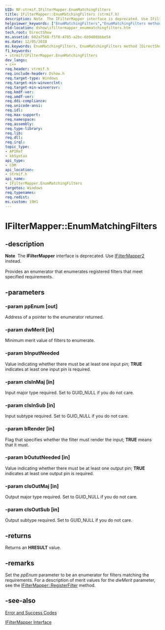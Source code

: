 ```yaml
---
UID: NF:strmif.IFilterMapper.EnumMatchingFilters
title: IFilterMapper::EnumMatchingFilters (strmif.h)
description: Note  The IFilterMapper interface is deprecated. Use IFilterMapper2 instead. Provides an enumerator that enumerates registered filters that meet specified requirements.helpviewer_keywords: ["EnumMatchingFilters","EnumMatchingFilters method [DirectShow]","EnumMatchingFilters method [DirectShow]","IFilterMapper interface","IFilterMapper interface [DirectShow]","EnumMatchingFilters method","IFilterMapper.EnumMatchingFilters","IFilterMapper::EnumMatchingFilters","IFilterMapperEnumMatchingFilters","dshow.ifiltermapper_enummatchingfilters","strmif/IFilterMapper::EnumMatchingFilters"]
old-location: dshow\ifiltermapper_enummatchingfilters.htm
tech.root: DirectShow
ms.assetid: 602a7568-f5f8-4705-a2bc-6b9408bbbe54
ms.date: 12/05/2018
ms.keywords: EnumMatchingFilters, EnumMatchingFilters method [DirectShow], EnumMatchingFilters method [DirectShow],IFilterMapper interface, IFilterMapper interface [DirectShow],EnumMatchingFilters method, IFilterMapper.EnumMatchingFilters, IFilterMapper::EnumMatchingFilters, IFilterMapperEnumMatchingFilters, dshow.ifiltermapper_enummatchingfilters, strmif/IFilterMapper::EnumMatchingFilters
f1_keywords:
- strmif/IFilterMapper.EnumMatchingFilters
dev_langs:
- c++
req.header: strmif.h
req.include-header: Dshow.h
req.target-type: Windows
req.target-min-winverclnt: 
req.target-min-winversvr: 
req.kmdf-ver: 
req.umdf-ver: 
req.ddi-compliance: 
req.unicode-ansi: 
req.idl: 
req.max-support: 
req.namespace: 
req.assembly: 
req.type-library: 
req.lib: 
req.dll: 
req.irql: 
topic_type:
- APIRef
- kbSyntax
api_type:
- COM
api_location:
- Strmif.h
api_name:
- IFilterMapper.EnumMatchingFilters
targetos: Windows
req.typenames: 
req.redist: 
ms.custom: 19H1
---
```


# IFilterMapper::EnumMatchingFilters


## -description



<div class="alert"><b>Note</b>  The <b>IFilterMapper</b> interface is deprecated. Use <a href="https://docs.microsoft.com/windows/desktop/api/strmif/nn-strmif-ifiltermapper2">IFilterMapper2</a> instead.</div>
<div> </div>
Provides an enumerator that enumerates registered filters that meet specified requirements.




## -parameters




### -param ppEnum [out]

Address of a pointer to the enumerator returned.


### -param dwMerit [in]

Minimum merit value of filters to enumerate.


### -param bInputNeeded

Value indicating whether there must be at least one input pin; <b>TRUE</b> indicates at least one input pin is required.


### -param clsInMaj [in]

Input major type required. Set to GUID_NULL if you do not care.


### -param clsInSub [in]

Input subtype required. Set to GUID_NULL if you do not care.


### -param bRender [in]

Flag that specifies whether the filter must render the input; <b>TRUE</b> means that it must.


### -param bOututNeeded [in]

Value indicating whether there must be at least one output pin; <b>TRUE</b> indicates at least one output pin is required.


### -param clsOutMaj [in]

Output major type required. Set to GUID_NULL if you do not care.


### -param clsOutSub [in]

Output subtype required. Set to GUID_NULL if you do not care.


## -returns



Returns an <b>HRESULT</b> value.




## -remarks



Set the <i>ppEnum</i> parameter to be an enumerator for filters matching the requirements. For a description of merit values for the <i>dwMerit</i> parameter, see the <a href="https://docs.microsoft.com/windows/desktop/api/strmif/nf-strmif-ifiltermapper-registerfilter">IFilterMapper::RegisterFilter</a> method.




## -see-also




<a href="https://docs.microsoft.com/windows/desktop/DirectShow/error-and-success-codes">Error and Success Codes</a>



<a href="https://docs.microsoft.com/windows/desktop/api/strmif/nn-strmif-ifiltermapper">IFilterMapper Interface</a>
 

 

